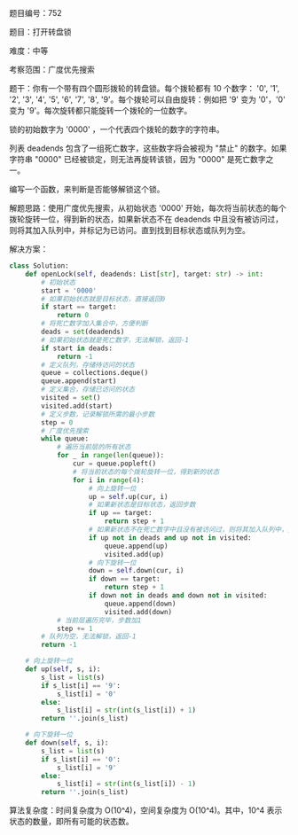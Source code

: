 题目编号：752

题目：打开转盘锁

难度：中等

考察范围：广度优先搜索

题干：你有一个带有四个圆形拨轮的转盘锁。每个拨轮都有 10 个数字： '0', '1', '2', '3', '4', '5', '6', '7', '8', '9'。每个拨轮可以自由旋转：例如把 '9' 变为  '0'，'0' 变为 '9'。每次旋转都只能旋转一个拨轮的一位数字。

锁的初始数字为 '0000' ，一个代表四个拨轮的数字的字符串。

列表 deadends 包含了一组死亡数字，这些数字将会被视为 "禁止" 的数字。如果字符串 "0000" 已经被锁定，则无法再旋转该锁，因为 "0000" 是死亡数字之一。

编写一个函数，来判断是否能够解锁这个锁。

解题思路：使用广度优先搜索，从初始状态 '0000' 开始，每次将当前状态的每个拨轮旋转一位，得到新的状态，如果新状态不在 deadends 中且没有被访问过，则将其加入队列中，并标记为已访问。直到找到目标状态或队列为空。

解决方案：

```python
class Solution:
    def openLock(self, deadends: List[str], target: str) -> int:
        # 初始状态
        start = '0000'
        # 如果初始状态就是目标状态，直接返回0
        if start == target:
            return 0
        # 将死亡数字加入集合中，方便判断
        deads = set(deadends)
        # 如果初始状态就是死亡数字，无法解锁，返回-1
        if start in deads:
            return -1
        # 定义队列，存储待访问的状态
        queue = collections.deque()
        queue.append(start)
        # 定义集合，存储已访问的状态
        visited = set()
        visited.add(start)
        # 定义步数，记录解锁所需的最小步数
        step = 0
        # 广度优先搜索
        while queue:
            # 遍历当前层的所有状态
            for _ in range(len(queue)):
                cur = queue.popleft()
                # 将当前状态的每个拨轮旋转一位，得到新的状态
                for i in range(4):
                    # 向上旋转一位
                    up = self.up(cur, i)
                    # 如果新状态是目标状态，返回步数
                    if up == target:
                        return step + 1
                    # 如果新状态不在死亡数字中且没有被访问过，则将其加入队列中，并标记为已访问
                    if up not in deads and up not in visited:
                        queue.append(up)
                        visited.add(up)
                    # 向下旋转一位
                    down = self.down(cur, i)
                    if down == target:
                        return step + 1
                    if down not in deads and down not in visited:
                        queue.append(down)
                        visited.add(down)
            # 当前层遍历完毕，步数加1
            step += 1
        # 队列为空，无法解锁，返回-1
        return -1

    # 向上旋转一位
    def up(self, s, i):
        s_list = list(s)
        if s_list[i] == '9':
            s_list[i] = '0'
        else:
            s_list[i] = str(int(s_list[i]) + 1)
        return ''.join(s_list)

    # 向下旋转一位
    def down(self, s, i):
        s_list = list(s)
        if s_list[i] == '0':
            s_list[i] = '9'
        else:
            s_list[i] = str(int(s_list[i]) - 1)
        return ''.join(s_list)
```

算法复杂度：时间复杂度为 O(10^4)，空间复杂度为 O(10^4)。其中，10^4 表示状态的数量，即所有可能的状态数。